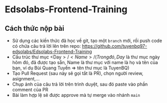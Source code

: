 # Edsolabs-Frontend-Training

## Cách thức nộp bài

- Sử dụng các kiến thức đã học về git, tạo một `branch` mới, rồi push code có chứa câu trả lời lên trên repo: https://github.com/tuyenbq97-edsolabs/Edsolabs-Frontend-Training
- Cấu trúc thư mục <Day$>/<Name>/ (Trong đó, Day$ là thư mục ngày hôm đó, đã được tạo sẵn, Name là thư mục với name là họ và tên của bạn, ví dụ Bùi Quang Tuyền => tên thư mục là TuyenBQ)
- Tạo Pull Request (sau này sẽ gọi tắt là PR), chọn người review, asignment,...
- Chụp ảnh của câu trả lời trên trình duyệt, sau đó paste vào phần comment của PR
- Bài làm hợp lệ sẽ được approve mà tự merge vào nhánh `main`
